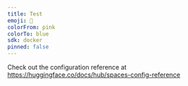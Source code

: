 ```yaml
---
title: Test
emoji: 🚀
colorFrom: pink
colorTo: blue
sdk: docker
pinned: false
---
```


Check out the configuration reference at https://huggingface.co/docs/hub/spaces-config-reference
